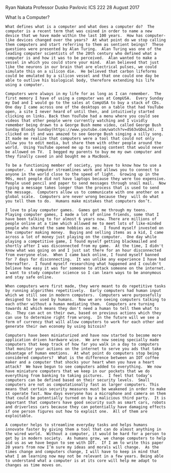 Ryan Nakata 
Professor Dusko Pavlovic
ICS 222
28 August 2017

What Is a Computer?

	What defines what is a computer and what does a computer do?  The computer is a recent term that was coined in order to name a new device that we have made within the last 100 years.  How has computer-like devices changed over the years?  At what point do we stop calling them computers and start referring to them as sentient beings?  These questions were presented by Alan Turing.  Alan Turing was one of the leading computer scientists of the 20th century who defined what a computer is and how it was to be perceived.  Alan wanted to make a vessel in which you could store your mind.  Alan believed that just like the neurons in our brain that are electrical pulses, we could simulate this on a silicon die.  He believed that carbon lifeforms could be emulated by a silicon vessel and that one could one day be able to outlive his biological body, therefore extending his life using a computer.

	Computers were always in my life for as long as I can remember.  The first memory I have of using a computer was at CompUSA.  Every Sunday my Dad and I would go to the sales at CompUSA to buy a stack of CDs.  One day I came across one of the desktops on a table that had YouTube open, a site I never heard of until then, and intuitively started clicking on links. Back then YouTube had a menu where you could see videos that other people were currently watching and I vividly remember being drawn to a George Bush meme video, called George Bush Sunday Bloody Sunday(https://www.youtube.com/watch?v=dS63vGDoLJ4).  I clicked on it and was amazed to see George Bush singing a silly song.  It made me realize that computers were a tool that could not only allow you to edit media, but share them with other people around the world.  Using YouTube opened me up to seeing content that would never be allowed on TV.  I begged my parents to buy me my own computer and they finally caved in and bought me a MacBook. 

	To be a functioning member of society, you have to know how to use a computer.  A computer streamlines work and allows you to connect to anyone in the world close to the speed of light.  Growing up in the 90s, most people did not have laptops because they were too expensive.  People used pencil and paper to send messages through snail mail.  Now typing a message takes longer than the process that is used to send the message.  Computers allow us to communicate with one another on a global scale.  Computers are never wrong because they  will do what you tell them to do.  Humans make mistakes that computers don’t.

	I love to play computer games.  Games got me through my teens.  Playing computer games, I made a lot of online friends, some that I have been talking to for almost 6 years now. There are millions of people online at a time which allowed me to meet lots of like-minded people who shared the same hobbies as me.  I found myself invested on the computer making money.  Buying and selling items as a kid, I came across a lot of money just playing on the computer.  One day while playing a competitive game, I found myself getting blackmailed and shortly after I was disconnected from my game.  At the time, I didn't know what was going on and I just sat there for an hour disconnected from everyone else.  When I came back online, I found myself banned for 7 days for disconnecting.  It was unlike any experience I have had thereafter.  I found myself researching what happened and I couldn't believe how easy it was for someone to attack someone on the internet.  I want to study computer science so I can learn ways to be anonymous and stay safe online.

	When computers were first made, they were meant to do repetitive tasks by running algorithms repetitively.  Early computers had human input which we still see in modern computers.  Computers were purposefully designed to be used by humans.  Now we are seeing computers talking to each other without a human mediating them.  Computers are turning towards AI which means they don't need a human to tell them what to do.  They can act on their own, based on previous actions which they can use to determine right from wrong.  In the future will we see a form of currency that will allow computers to work for each other and generate their own economy by using bitcoin?

	Computers have been miniaturized and have now started to become more application driven hardware wise.  We are now seeing specially made computers that keep track of how far you walk in a day to computers that monitor your actions on the internet to serve you ads that take advantage of human emotions.  At what point do computers stop being considered computers?  What is the difference between an IOT coffee maker and a computer that shocks your heart when you have a heart attack?  We have begun to see computers added to everything.  We now have miniature computers that we keep in our pockets that we do everything from banking to taking pictures.  I feel that today’s computers can be defined based on their security levels.  Small computers are not as computationally fast as larger computers. This means that certain security measures must be weakened in order to make it operate fast. Now days everyone has a microphone and camera on them that could be potentially turned on by a malicious third party.  It is important that computers have good security such as smart cars, robots and driverless cars because they can potentially have damaging effects if one person figures out how to exploit one.  All of them are exploitable.

	A computer helps to streamline everyday tasks and helps humans innovate faster by giving them a tool that can do almost anything in the wired world.  Without a computer, it would be hard for a person to get by in modern society.  As humans grow, we change computers to help aid us as we have begun to see with IOT.  If I am to write this paper 20 years from now I’m sure my ideas and morals will change.  As the times change and computers change, I will have to keep in mind that what I am learning now may not be relevant in a few years. Being able to understand what a computer is at its core will help me adapt to changes as time moves on.

	


